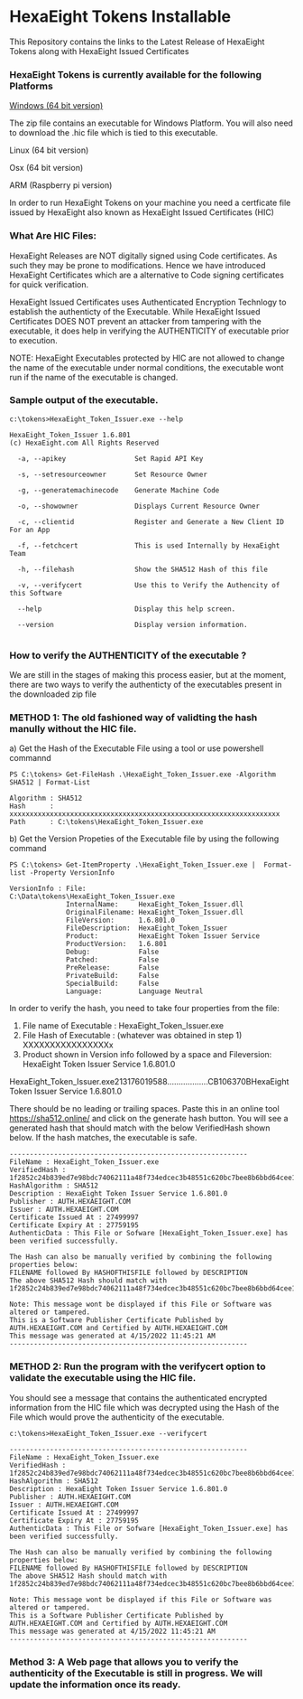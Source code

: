 # HexaEight Tokens Installable
This Repository contains the links to the Latest Release of HexaEight Tokens along with HexaEight Issued Certificates


### HexaEight Tokens is currently available for the following Platforms

[Windows (64 bit version)](https://www.hexaeight.com/downloads/win_x64/HexaEight_Token_Issuer_winx64.zip)

  The zip file contains an executable for Windows Platform. 
  You will also need to download the .hic file which is tied to this executable.
  
Linux (64 bit version)

Osx (64 bit version)

ARM (Raspberry pi version)


In order to run HexaEight Tokens on your machine you need a certficate file issued by HexaEight also known as HexaEight Issued Certificates (HIC)

### What Are HIC Files:

HexaEight Releases are NOT digitally signed using Code certificates.  As such they may be prone to modifications.  Hence we have introduced HexaEight Certificates which are a alternative to Code signing certificates for quick verification.

HexaEight Issued Certificates uses Authenticated Encryption Technlogy to establish the authenticty of the Executable. While HexaEight Issued Certificates DOES NOT prevent an attacker from tampering with the executable, it does help in verifying the AUTHENTICITY of executable prior to execution.

NOTE: HexaEight Executables protected by HIC are not allowed to change the name of the executable under normal conditions, the executable wont run if the name of the executable is changed.

### Sample output of the executable.

```
c:\tokens>HexaEight_Token_Issuer.exe --help

HexaEight_Token_Issuer 1.6.801
(c) HexaEight.com All Rights Reserved

  -a, --apikey                 Set Rapid API Key

  -s, --setresourceowner       Set Resource Owner

  -g, --generatemachinecode    Generate Machine Code

  -o, --showowner              Displays Current Resource Owner

  -c, --clientid               Register and Generate a New Client ID For an App

  -f, --fetchcert              This is used Internally by HexaEight Team

  -h, --filehash               Show the SHA512 Hash of this file

  -v, --verifycert             Use this to Verify the Authencity of this Software

  --help                       Display this help screen.

  --version                    Display version information.
  
  ```
  
 
 ### How to verify the AUTHENTICITY of the executable ?
 
 We are still in the stages of making this process easier, but at the moment, there are two ways to verify the authenticty of the executables present in the downloaded zip file
 
### METHOD 1: The old fashioned way of validting the hash manully without the HIC file. 
 
a) Get the Hash of the Executable File using a tool or use powershell commannd 
    
```
PS C:\tokens> Get-FileHash .\HexaEight_Token_Issuer.exe -Algorithm SHA512 | Format-List

Algorithm : SHA512
Hash      : xxxxxxxxxxxxxxxxxxxxxxxxxxxxxxxxxxxxxxxxxxxxxxxxxxxxxxxxxxxxxxxxxxx
Path      : C:\tokens\HexaEight_Token_Issuer.exe
```

b) Get the Version Propeties of the Executable file by using the following command
    
```
PS C:\tokens> Get-ItemProperty .\HexaEight_Token_Issuer.exe |  Format-list -Property VersionInfo

VersionInfo : File:             C:\Data\tokens\HexaEight_Token_Issuer.exe
              InternalName:     HexaEight_Token_Issuer.dll
              OriginalFilename: HexaEight_Token_Issuer.dll
              FileVersion:      1.6.801.0
              FileDescription:  HexaEight_Token_Issuer
              Product:          HexaEight Token Issuer Service
              ProductVersion:   1.6.801
              Debug:            False
              Patched:          False
              PreRelease:       False
              PrivateBuild:     False
              SpecialBuild:     False
              Language:         Language Neutral
```

In order to verify the hash, you need to take four properties from the file: 

1. File name of Executable : HexaEight_Token_Issuer.exe
2. File Hash of Executable : (whatever was obtained in step 1) XXXXXXXXXXXXXXXXx
3. Product shown in Version info followed by a space and Fileversion: HexaEight Token Issuer Service 1.6.801.0

HexaEight_Token_Issuer.exe213176019588..................CB106370BHexaEight Token Issuer Service 1.6.801.0

There should be no leading or trailing spaces. Paste this in an online tool https://sha512.online/ and click on the generate hash button. You will see a generated  hash that should match with the below VerifiedHash shown below. If the hash matches, the executable is safe.

```
-----------------------------------------------------------
FileName : HexaEight_Token_Issuer.exe
VerifiedHash : 1f2852c24b839ed7e98bdc74062111a48f734edcec3b48551c620bc7bee8b6bbd64cee1a074e2b8fb82b2b509504c223fa7fc67b3fb6f26090ffe4ccef6662b8
HashAlgorithm : SHA512
Description : HexaEight Token Issuer Service 1.6.801.0
Publisher : AUTH.HEXAEIGHT.COM
Issuer : AUTH.HEXAEIGHT.COM
Certificate Issued At : 27499997
Certificate Expiry At : 27759195
AuthenticData : This File or Sofware [HexaEight_Token_Issuer.exe] has been verified successfully.

The Hash can also be manually verified by combining the following properties below:
FILENAME followed By HASHOFTHISFILE followed by DESCRIPTION
The above SHA512 Hash should match with 1f2852c24b839ed7e98bdc74062111a48f734edcec3b48551c620bc7bee8b6bbd64cee1a074e2b8fb82b2b509504c223fa7fc67b3fb6f26090ffe4ccef6662b8

Note: This message wont be displayed if this File or Software was altered or tampered.
This is a Software Publisher Certificate Published by AUTH.HEXAEIGHT.COM and Certified by AUTH.HEXAEIGHT.COM
This message was generated at 4/15/2022 11:45:21 AM
-----------------------------------------------------------
```

### METHOD 2: Run the program with the verifycert option to validate the executable using the HIC file.

You should see a message that contains the authenticated encrypted information from the HIC file which was decrypted using the Hash of the File which would prove the authenticity of the executable.

```
c:\tokens>HexaEight_Token_Issuer.exe --verifycert

-----------------------------------------------------------
FileName : HexaEight_Token_Issuer.exe
VerifiedHash : 1f2852c24b839ed7e98bdc74062111a48f734edcec3b48551c620bc7bee8b6bbd64cee1a074e2b8fb82b2b509504c223fa7fc67b3fb6f26090ffe4ccef6662b8
HashAlgorithm : SHA512
Description : HexaEight Token Issuer Service 1.6.801.0
Publisher : AUTH.HEXAEIGHT.COM
Issuer : AUTH.HEXAEIGHT.COM
Certificate Issued At : 27499997
Certificate Expiry At : 27759195
AuthenticData : This File or Sofware [HexaEight_Token_Issuer.exe] has been verified successfully.

The Hash can also be manually verified by combining the following properties below:
FILENAME followed By HASHOFTHISFILE followed by DESCRIPTION
The above SHA512 Hash should match with 1f2852c24b839ed7e98bdc74062111a48f734edcec3b48551c620bc7bee8b6bbd64cee1a074e2b8fb82b2b509504c223fa7fc67b3fb6f26090ffe4ccef6662b8

Note: This message wont be displayed if this File or Software was altered or tampered.
This is a Software Publisher Certificate Published by AUTH.HEXAEIGHT.COM and Certified by AUTH.HEXAEIGHT.COM
This message was generated at 4/15/2022 11:45:21 AM
-----------------------------------------------------------
```

### Method 3: A Web page that allows you to verify the authenticity of the Executable is still in progress. We will update the information once its ready.


 
